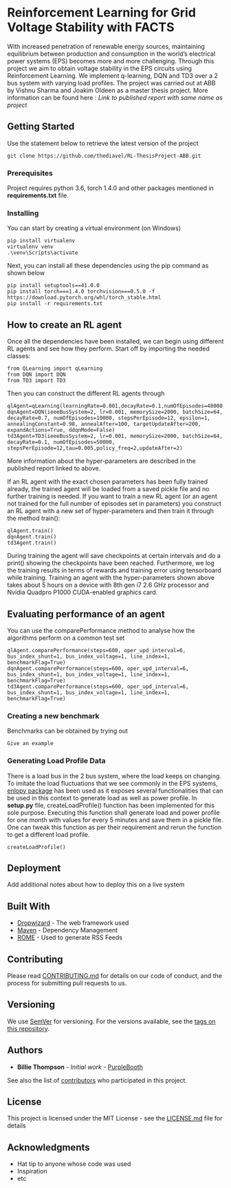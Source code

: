 # Reinforcement Learning for Grid Voltage Stability with FACTS
With increased penetration of renewable energy sources, maintaining equilibrium
between production and consumption in the world’s electrical power systems
(EPS) becomes more and more challenging. Through this project we aim to obtain voltage stability
in the EPS circuits using Reinforcement Learning. We implement q-learning, DQN and TD3 over a 2 bus system with varying load profiles.
The project was carried out at ABB by Vishnu Sharma and Joakim Oldeen as a master thesis project. More information
 can be found here : *Link to published report with same name as project*

## Getting Started

Use the statement below to retrieve the latest version of the project 
  ```
git clone https://github.com/thediavel/RL-ThesisProject-ABB.git
```
### Prerequisites

Project requires python 3.6, torch 1.4.0 and other packages mentioned in **requirements.txt** file.


### Installing
You can start by creating a virtual environment (on Windows)
```
pip install virtualenv
virtualenv venv
.\venv\Scripts\activate
```
Next, you can install all these dependencies using the pip command as shown below

```
pip install setuptools==41.0.0
pip install torch===1.4.0 torchvision===0.5.0 -f https://download.pytorch.org/whl/torch_stable.html
pip install -r requirements.txt
```
## How to create an RL agent
Once all the dependencies have been installed, we can begin using different RL agents and see how they perform.
Start off by importing the needed classes:
```
from QLearning import qLearning
from DQN import DQN
from TD3 import TD3
```

Then you can construct the different RL agents through

```
qlAgent=qLearning(learningRate=0.001,decayRate=0.1,numOfEpisodes=48000,stepsPerEpisode=6,epsilon=1,annealingConstant=0.98,annealAfter=400)
dqnAgent=DQN(ieeeBusSystem=2, lr=0.001, memorySize=2000, batchSize=64, decayRate=0.7, numOfEpisodes=10000, stepsPerEpisode=12, epsilon=1, annealingConstant=0.98, annealAfter=100, targetUpdateAfter=200, expandActions=True, ddqnMode=False)
td3Agent=TD3(ieeeBusSystem=2, lr=0.001, memorySize=2000, batchSize=64,  decayRate=0.1, numOfEpisodes=50000, stepsPerEpisode=12,tau=0.005,policy_freq=2,updateAfter=2)
```
More information about the hyper-parameters are described in the published report linked to above.


If an RL agent with the exact chosen parameters has been fully trained already, the trained agent will be loaded from a saved pickle file and no further training is needed.
If you want to train a new RL agent (or an agent not trained for the full number of episodes set in parameters) you construct an RL agent with a new set of hyper-parameters and then train it through the method train():
```
qlAgent.train()
dqnAgent.train()
td3Agent.train()
```
During training the agent will save checkpoints at certain intervals and do a print() showing the checkpoints have been reached. Furthermore, we log the training results in terms of rewards and training error using tensorboard while training.
Training an agent with the hyper-parameters shown above takes about 5 hours on a device with 8th gen i7 2.6 GHz processor and Nvidia Quadpro P1000 CUDA-enabled graphics card.


## Evaluating performance of an agent
You can use the comparePerformance method to analyse how the algorithms perform on a common test set
```
qlAgent.comparePerformance(steps=600, oper_upd_interval=6, bus_index_shunt=1, bus_index_voltage=1, line_index=1, benchmarkFlag=True)
dqnAgent.comparePerformance(steps=600, oper_upd_interval=6, bus_index_shunt=1, bus_index_voltage=1, line_index=1, benchmarkFlag=True)
td3Agent.comparePerformance(steps=600, oper_upd_interval=6, bus_index_shunt=1, bus_index_voltage=1, line_index=1, benchmarkFlag=True)
```

### Creating a new benchmark
Benchmarks can be obtained by trying out

```
Give an example
```

### Generating Load Profile Data

There is a load bus in the 2 bus system, where the load keeps on changing. To imitate the load fluctuations that we see commonly in the EPS systems, [enlopy package](https://github.com/energy-modelling-toolkit/enlopy) has been used as it exposes several functionalities that can be used in this context to generate load as well as power profile. In **setup.py** file, createLoadProfile() function has been implemented for this sole purpose. Executing this function shall generate load and power profile for one month with values for every 5 minutes and save them in a pickle file. One can tweak this function as per their requirement and rerun the function to get a different load profile.
```
createLoadProfile()
```

## Deployment

Add additional notes about how to deploy this on a live system

## Built With

* [Dropwizard](http://www.dropwizard.io/1.0.2/docs/) - The web framework used
* [Maven](https://maven.apache.org/) - Dependency Management
* [ROME](https://rometools.github.io/rome/) - Used to generate RSS Feeds

## Contributing

Please read [CONTRIBUTING.md](https://gist.github.com/PurpleBooth/b24679402957c63ec426) for details on our code of conduct, and the process for submitting pull requests to us.

## Versioning

We use [SemVer](http://semver.org/) for versioning. For the versions available, see the [tags on this repository](https://github.com/your/project/tags). 

## Authors

* **Billie Thompson** - *Initial work* - [PurpleBooth](https://github.com/PurpleBooth)

See also the list of [contributors](https://github.com/your/project/contributors) who participated in this project.

## License

This project is licensed under the MIT License - see the [LICENSE.md](LICENSE.md) file for details

## Acknowledgments

* Hat tip to anyone whose code was used
* Inspiration
* etc

